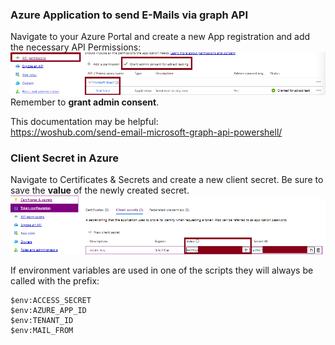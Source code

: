 ### Azure Application to send E-Mails via graph API
Navigate to your Azure Portal and create a new App registration and add the necessary API Permissions:
![Azure_API_Permissions](screenshots/azure_api_permissions.png)
Remember to **grant admin consent**.

This documentation may be helpful: <br>
https://woshub.com/send-email-microsoft-graph-api-powershell/


### Client Secret in Azure
Navigate to Certificates & Secrets and create a new client secret. Be sure to save the **value** of the newly created secret.
![Azure_API_Permissions](screenshots/azure_client_secrets.png)

If environment variables are used in one of the scripts they will always be called with the prefix:
```
$env:ACCESS_SECRET
$env:AZURE_APP_ID
$env:TENANT_ID
$env:MAIL_FROM
```